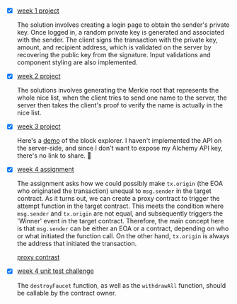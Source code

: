 #

- [x] [week 1 project](/ecdsa-node/)

  The solution involves creating a login page to obtain the sender's private key. Once logged in, a random private key is generated and associated with the sender. The client signs the transaction with the private key, amount, and recipient address, which is validated on the server by recovering the public key from the signature. Input validations and component styling are also implemented.

- [x] [week 2 project](/giftList/)

  The solutions involves generating the Merkle root that represents the whole nice list, when the client tries to send one name to the server, the server then takes the client's proof to verify the name is actually in the nice list.

- [x] [week 3 project](/blockexplorer/)

  Here's a [demo](https://youtu.be/C8aDR6EHWSc) of the block explorer. I haven't implemented the API on the server-side, and since I don't want to expose my Alchemy API key, there's no link to share. 🙂

- [x] [week 4 assignment](/emitWinnerEvent/)

  The assignment asks how we could possibly make `tx.origin` (the EOA who originated the transaction) unequal to `msg.sender` in the target contract. As it turns out, we can create a proxy contract to trigger the attempt function in the target contract. This meets the condition where `msg.sender` and `tx.origin` are not equal, and subsequently triggers the 'Winner' event in the target contract.
  Therefore, the main concept here is that `msg.sender` can be either an EOA or a contract, depending on who or what initiated the function call. On the other hand, `tx.origin` is always the address that initiated the transaction.

  [proxy contrast](https://goerli.etherscan.io/address/0x48ee2F1402A87C55089360A8f8E9871d52C07dD5)

- [x] [week 4 unit test challenge](/unit-tests/)

  The `destroyFaucet` function, as well as the `withdrawAll` function, should be callable by the contract owner.
